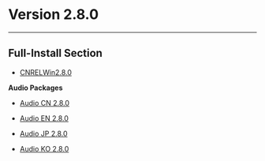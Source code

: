 # Version 2.8.0

----

## Full-Install Section

- [CNRELWin2.8.0](https://autopatchcn.yuanshen.com/client_app/download/pc_zip/20220625003700_3RiwWggLSQ14iInN/YuanShen_2.8.0.zip)

**Audio Packages**

- [Audio CN 2.8.0](https://autopatchcn.yuanshen.com/client_app/download/pc_zip/20220625003700_3RiwWggLSQ14iInN/Audio_Chinese_2.8.0.zip)

- [Audio EN 2.8.0](https://autopatchcn.yuanshen.com/client_app/download/pc_zip/20220625003700_3RiwWggLSQ14iInN/Audio_English(US)_2.8.0.zip)

- [Audio JP 2.8.0](https://autopatchcn.yuanshen.com/client_app/download/pc_zip/20220625003700_3RiwWggLSQ14iInN/Audio_Japanese_2.8.0.zip)

- [Audio KO 2.8.0](https://autopatchcn.yuanshen.com/client_app/download/pc_zip/20220625003700_3RiwWggLSQ14iInN/Audio_Korean_2.8.0.zip)
